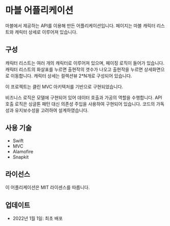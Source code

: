 # 마블 어플리케이션

마블에서 제공하는 API를 이용해 만든 어플리케이션입니다. 
페이지는 마블 캐릭터 리스트와 캐릭터 상세로 이루어져 있습니다.

## 구성

캐릭터 리스트는 여러 개의 캐릭터로 이루어져 있으며, 페이징 로직이 들어가 있습니다. 
캐릭터 리스트의 화살표를 누르면 출현작의 갯수가 나오고 출현작을 누르면 상세화면으로 이동합니다. 
캐릭터 상세는 컬렉션뷰 2*N개로 구성되어 있습니다.

이 프로젝트는 클린 MVC 아키텍처를 기반으로 구현되었습니다.

비즈니스 로직은 모델에 구현되어 있어 데이터 호출과 가공의 역할을 수행합니다. 
API 호출 로직은 싱글톤 패턴 대신 의존성 주입을 사용하여 구현되어 있습니다. 
코드의 가독성과 유지보수성을 고려하여 설계하였습니다.

## 사용 기술

- Swift
- MVC
- Alamofire
- Snapkit

## 라이선스

이 어플리케이션은 MIT 라이센스를 따릅니다.

## 업데이트

- 2022년 1월 1일: 최초 배포


